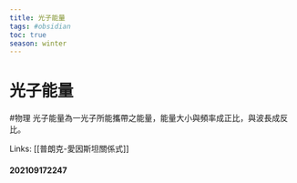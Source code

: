 ```yaml
---
title: 光子能量
tags: #obsidian
toc: true
season: winter
---
```

# 光子能量
#物理
光子能量為一光子所能攜帶之能量，能量大小與頻率成正比，與波長成反比。

Links: [[普朗克-愛因斯坦關係式]]

#### 202109172247

